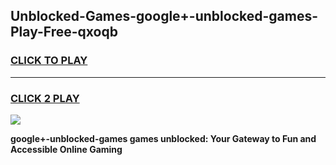 
## Unblocked-Games-google+-unblocked-games-Play-Free-qxoqb
<h3>
<a href="https://premium76.site?title=google+-unblocked-games&ref=18A1">CLICK TO PLAY</a></h3>
<hr>

<h3>
<a href="https://premium76.site?title=google+-unblocked-games&ref=18A1">CLICK 2 PLAY</a>
  
</h3>

<a href="https://premium76.site?title=google+-unblocked-games&ref=18A1"><img src="https://clearcache.store/games.png"></a>


**google+-unblocked-games games unblocked: Your Gateway to Fun and Accessible Online Gaming**
